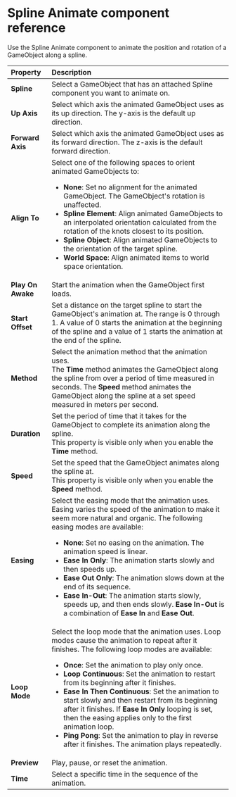 # Spline Animate component reference
  
Use the Spline Animate component to animate the position and rotation of a GameObject along a spline. 
 
  
| **Property**          | **Description**           |
| :-------------------- | :------------------------ |
| **Spline** | Select a GameObject that has an attached Spline component you want to animate on. |
| **Up Axis**  | Select which axis the animated GameObject uses as its up direction. The y-axis is the default up direction.   |
| **Forward Axis** | Select which axis the animated GameObject uses as its forward direction. The z-axis is the default forward direction.  |
| **Align To**  | Select one of the following spaces to orient animated GameObjects to: </br> <ul><li>**None**: Set no alignment for the animated GameObject. The GameObject's rotation is unaffected. </li><li>**Spline Element**: Align animated GameObjects to an interpolated orientation calculated from the rotation of the knots closest to its position.</li> <li>**Spline Object**: Align animated GameObjects to the orientation of the target spline.</li> <li>**World Space**: Align animated items to world space orientation. </li> |
| **Play On Awake**  | Start the animation when the GameObject first loads. |
| **Start Offset**  | Set a distance on the target spline to start the GameObject's animation at. The range is 0 through 1. A value of 0 starts the animation at the beginning of the spline and a value of 1 starts the animation at the end of the spline. |
| **Method** | Select the animation method that the animation uses. </br> The **Time** method animates the GameObject along the spline from over a period of time measured in seconds. The **Speed** method animates the GameObject along the spline at a set speed measured in meters per second.  |
| **Duration**  | Set the period of time that it takes for the GameObject to complete its animation along the spline. </br> This property is visible only when you enable the **Time** method. |
| **Speed** | Set the speed that the GameObject animates along the spline at.  </br> This property is visible only when you enable the **Speed** method.   |
| **Easing** | Select the easing mode that the animation uses. Easing varies the speed of the animation to make it seem more natural and organic. The following easing modes are available: <ul><li>**None**: Set no easing on the animation. The animation speed is linear. </li><li>**Ease In Only**: The animation starts slowly and then speeds up. </li><li>**Ease Out Only**: The animation slows down at the end of its sequence. </li><li>**Ease In-Out**: The animation starts slowly, speeds up, and then ends slowly. **Ease In-Out** is a combination of **Ease In** and **Ease Out**. </li></ul>  |
| **Loop Mode** | Select the loop mode that the animation uses. Loop modes cause the animation to repeat after it finishes. The following loop modes are available: <ul><li>**Once**: Set the animation to play only once. </li><li>**Loop Continuous**: Set the animation to restart from its beginning after it finishes. </li><li>**Ease In Then Continuous**: Set the animation to start slowly and then restart from its beginning after it finishes. If **Ease In Only** looping is set, then the easing applies only to the first animation loop.  </li><li>**Ping Pong**: Set the animation to play in reverse after it finishes. The animation plays repeatedly. </li></ul>  |
| **Preview** | Play, pause, or reset the animation. |
|**Time** |  Select a specific time in the sequence of the animation. |

